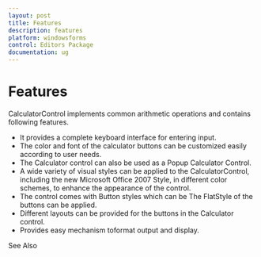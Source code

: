 ```yaml
---
layout: post
title: Features
description: features
platform: windowsforms
control: Editors Package
documentation: ug
---
```


# Features

CalculatorControl implements common arithmetic operations and contains following features.

* It provides a complete keyboard interface for entering input.
* The color and font of the calculator buttons can be customized easily according to user needs.
* The Calculator control can also be used as a Popup Calculator Control.
* A wide variety of visual styles can be applied to the CalculatorControl, including the new Microsoft Office 2007 Style, in different color schemes, to enhance the appearance of the control. 
* The control comes with Button styles which can be The FlatStyle of the buttons can be applied.
* Different layouts can be provided for the buttons in the Calculator control.
* Provides easy mechanism toformat output and display. 

See Also